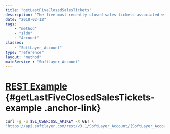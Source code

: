 ```yaml
---
title: "getLastFiveClosedSalesTickets"
description: "The five most recently closed sales tickets associated with an account."
date: "2018-02-12"
tags:
    - "method"
    - "sldn"
    - "Account"
classes:
    - "SoftLayer_Account"
type: "reference"
layout: "method"
mainService : "SoftLayer_Account"
---
```


# [REST Example](#getLastFiveClosedSalesTickets-example) <a href="/article/rest/"><i class="fas fa-question"></i></a> {#getLastFiveClosedSalesTickets-example .anchor-link} 
```bash
curl -g -u $SL_USER:$SL_APIKEY -X GET \
'https://api.softlayer.com/rest/v3.1/SoftLayer_Account/{SoftLayer_AccountID}/getLastFiveClosedSalesTickets'
```
